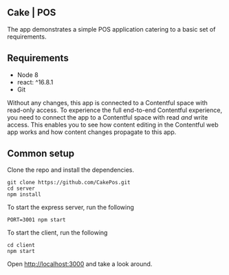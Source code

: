 ## Cake | POS

The app demonstrates a simple POS application catering to a basic set of requirements.



## Requirements

- Node 8
- react: ^16.8.1
- Git

Without any changes, this app is connected to a Contentful space with read-only access. To experience the full end-to-end Contentful experience, you need to connect the app to a Contentful space with read *and* write access. This enables you to see how content editing in the Contentful web app works and how content changes propagate to this app.

## Common setup

Clone the repo and install the dependencies.

```
git clone https://github.com/CakePos.git
cd server
npm install
```

To start the express server, run the following

```
PORT=3001 npm start
```

To start the client, run the following

```
cd client
npm start
```

Open [http://localhost:3000](http://localhost:3000/) and take a look around.